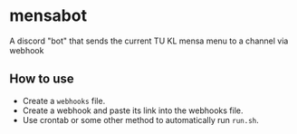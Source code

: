 # mensabot
A discord "bot" that sends the current TU KL mensa menu to a channel via webhook

## How to use
- Create a `webhooks` file.
- Create a webhook and paste its link into the webhooks file.
- Use crontab or some other method to automatically run `run.sh`.